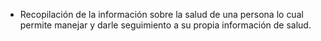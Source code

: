 - Recopilación de la información sobre la salud de una persona lo cual permite manejar y darle seguimiento a su propia información de salud.
